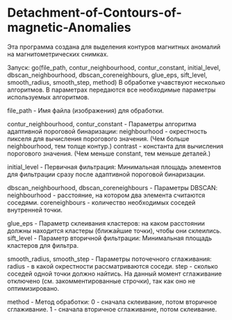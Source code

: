# Detachment-of-Contours-of-magnetic-Anomalies
Эта программа создана для выделения контуров магнитных аномалий на магнитометрических снимках.

Запуск: go(file_path, contur_neighbourhood, contur_constant, initial_level,
                      dbscan_neighbourhood, dbscan_coreneighbours, glue_eps, sift_level,
                      smooth_radius, smooth_step, method)
В обработке учавствуют несколько алгоритмов. В параметрах передаются все необходимые параметры используемых алгоритмов.
 
file_path                                 - Имя файла (изображения) для обработки.

contur_neighbourhood, contur_constant  - Параметры алгоритма адаптивной пороговой бинаризации: neighbourhood -
                                         окрестность пикселя для вычисления порогового значения.
                                         (Чем больше neighbourhood, тем толще контур.)
                                         contrast - константа для вычисления порогового значения.
                                         (Чем меньше constant, тем меньше деталей.)

initial_level                          - Первичная фильтрация:
                                         Минимальная площадь элементов для фильтрации сразу после адаптивной пороговой бинаризации.

dbscan_neighbourhood, dbscan_coreneighbours - Параметры DBSCAN: neighbourhood - расстояние, на котором два элемента считаются соседями.
                                                             coreneighbours - количество необходимых соседей внутренней точки.

glue_eps                            - Параметр склеивания кластеров: на каком расстоянии должны находится кластеры (ближайшие точки),
                                              чтобы они склеились.
sift_level                                  - Параметр вторичной фильтрации: Минимальная площадь кластеров для фильтра.

smooth_radius, smooth_step                  - Параметры поточечного сглаживания: radius - в какой окрестности рассматриваются соседи.
                                                                                  step - сколько соседей одной точки должно найтись.
                                             На данный момент сглаживание отключено (см. закомментированные строчки), так как оно не оптимизировано.

method                                      - Метод обработки: 0 - сначала склеивание, потом вторичное сглаживание.
                                                               1 - сначала вторичное сглаживание, потом склеивание.

